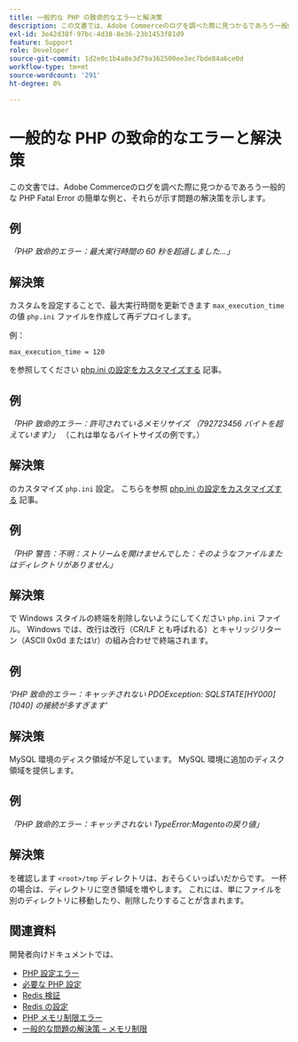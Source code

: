 ```yaml
---
title: 一般的な PHP の致命的なエラーと解決策
description: この文書では、Adobe Commerceのログを調べた際に見つかるであろう一般的な PHP Fatal Error の簡単な例と、それらが示す問題の解決策を示します。
exl-id: 3e42d38f-97bc-4d38-8e36-23b1453f81d9
feature: Support
role: Developer
source-git-commit: 1d2e0c1b4a8e3d79a362500ee3ec7bde84a6ce0d
workflow-type: tm+mt
source-wordcount: '291'
ht-degree: 0%

---
```


# 一般的な PHP の致命的なエラーと解決策

この文書では、Adobe Commerceのログを調べた際に見つかるであろう一般的な PHP Fatal Error の簡単な例と、それらが示す問題の解決策を示します。

## 例

*「PHP 致命的エラー：最大実行時間の 60 秒を超過しました…」*

## 解決策

カスタムを設定することで、最大実行時間を更新できます `max_execution_time` の値 `php.ini` ファイルを作成して再デプロイします。

例：

`max_execution_time = 120`

を参照してください [php.ini の設定をカスタマイズする](https://devdocs.magento.com/cloud/project/magento-app-php-ini.html) 記事。

## 例

*「PHP 致命的エラー：許可されているメモリサイズ （792723456 バイトを超えています）」* （これは単なるバイトサイズの例です。）

## 解決策

のカスタマイズ `php.ini` 設定。 こちらを参照 [php.ini の設定をカスタマイズする](https://devdocs.magento.com/cloud/project/magento-app-php-ini.html) 記事。

## 例

*「PHP 警告：不明：ストリームを開けませんでした：そのようなファイルまたはディレクトリがありません」*

## 解決策

で Windows スタイルの終端を削除しないようにしてください `php.ini` ファイル。 Windows では、改行は改行（CR/LF とも呼ばれる）とキャリッジリターン（ASCII 0x0d または\r）の組み合わせで終端されます。

## 例

*&#39;PHP 致命的エラー：キャッチされない PDOException: SQLSTATE\[HY000\] \[1040\] の接続が多すぎます&#39;*

## 解決策

MySQL 環境のディスク領域が不足しています。 MySQL 環境に追加のディスク領域を提供します。

## 例

*「PHP 致命的エラー：キャッチされない TypeError:Magentoの戻り値」*

## 解決策

を確認します `<root>/tmp` ディレクトリは、おそらくいっぱいだからです。 一杯の場合は、ディレクトリに空き領域を増やします。 これには、単にファイルを別のディレクトリに移動したり、削除したりすることが含まれます。

## 関連資料

開発者向けドキュメントでは、

* [PHP 設定エラー](https://devdocs.magento.com/guides/v2.3/install-gde/trouble/php/tshoot_php-set.html)
* [必要な PHP 設定](https://devdocs.magento.com/guides/v2.3/install-gde/prereq/php-settings.html)
* [Redis 検証](https://devdocs.magento.com/guides/v2.3/config-guide/redis/redis-session.html#redis-verify)
* [Redis の設定](https://devdocs.magento.com/guides/v2.3/config-guide/redis/config-redis.html)
* [PHP メモリ制限エラー](https://devdocs.magento.com/guides/v2.3/install-gde/trouble/php/tshoot_php-set.html#trouble-php-memory)
* [一般的な問題の解決策 – メモリ制限](https://devdocs.magento.com/guides/v2.3/test/unit/unit_test_execution_cli.html#solutions-to-common-problems)
